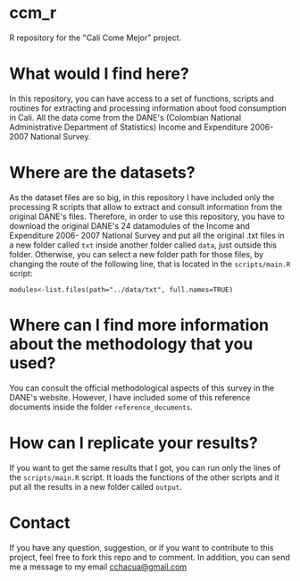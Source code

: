 # ccm_r
R repository for the "Cali Come Mejor" project.

# What would I find here?
In this repository, you can have access to a set of functions, scripts and routines for extracting and processing information about 
food consumption in Cali. All the data come from the DANE's (Colombian National Administrative Department of Statistics) 
Income and Expenditure 2006- 2007 National Survey.

# Where are the datasets?
As the dataset files are so big, in this repository I have included only the processing R scripts that allow to extract and consult
information from the original DANE's files. Therefore, in order to use this repository, you have to download the original DANE's 24 
datamodules of the Income and Expenditure 2006- 2007 National Survey and put all the original .txt files in a new folder called ``txt`` inside another folder called ``data``, just outside this folder. Otherwise, you can select a new folder path for those files, by changing the route of the following line, that is located in the ``scripts/main.R`` script:

``modules<-list.files(path="../data/txt", full.names=TRUE)``

# Where can I find more information about the methodology that you used?
You can consult the official methodological aspects of this survey in the DANE's website. However, I have included some of this reference documents inside the folder ``reference_documents``.


# How can I replicate your results?
If you want to get the same results that I got, you can run only the lines of the ``scripts/main.R`` script. It loads the functions of
the other scripts and it put all the results in a new folder called ``output``.


# Contact
If you have any question, suggestion, or if you want to contribute to this project, feel free to fork this repo and to comment.
In addition, you can send me a message to my email 
[cchacua@gmail.com](mailto:cchacua@gmail.com "email")


